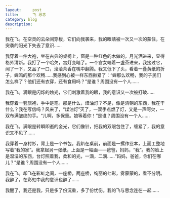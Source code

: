 ```yaml
---
layout:     post
title:      飞 思念
category: blog
description: 
---
```



我在飞。在空灵的云朵间穿梭，它们向我袭来，我的眼睛被一次又一次的蒙住，在突袭的阳光下失去了意识……  

我穿着一件大袍，坐在古典的桌椅上，窗是一种红色的木做的，月光洒进来，显得格外清新。我打了一个哈欠，宫灯变暗了。一个宫女端着一盏茶进来，我接过它，闻了一下，又品了一口，滚滚茶香在嘴中翻腾。我又低下了头，看着一叠黄纸的折子，蝉鸣的那个欢畅……我感到心被一样东西揪紧了：“蝉那么欢畅，我的子民们怎么样了？他们还有衣穿，还有食用吗？”是谁？周围没有一个人……

我在飞。满眼是闪烁的烛光，它们刺激着我的眼，我的意识又一次被打破……
      
我穿着一套旗袍，手中是笔。那是什么，煤油灯？不是，像是清朝的东西，我在干什么？我在写信吗？风来了，“煤油灯”灭了，一双手点燃了灯，又是一声呵欠，一双布满皱纹的手。“儿啊，多保重。娘等着你！”是谁？周围没有一个人……

我在飞。满眼是转瞬即逝的金光，它们像针，把我的双眼包住了，缠紧了，我的意识又不见了……

我穿着一身衬衫，背上是一个书包。我趴在桌前，前面是一摞作业本，上面工整地写着“我的家”。我拿起另一张纸，上面是一幅画——爸爸，妈妈，“我”。我的脸上是湿湿的东西，台灯照着我，柔和的光，一滴，二滴……“妈妈，爸爸，你们在哪儿？”是谁？周围没有一个人……

我在飞。却飞在彩虹之间，一座桥，两座桥，绚丽的七彩，雾蒙蒙的，看不分明。我醉了，在彩虹中我的意识也醉了……

我醒了，我还是我，只是多了份沉重，多了份忧伤。我的飞与思念连在一起……
